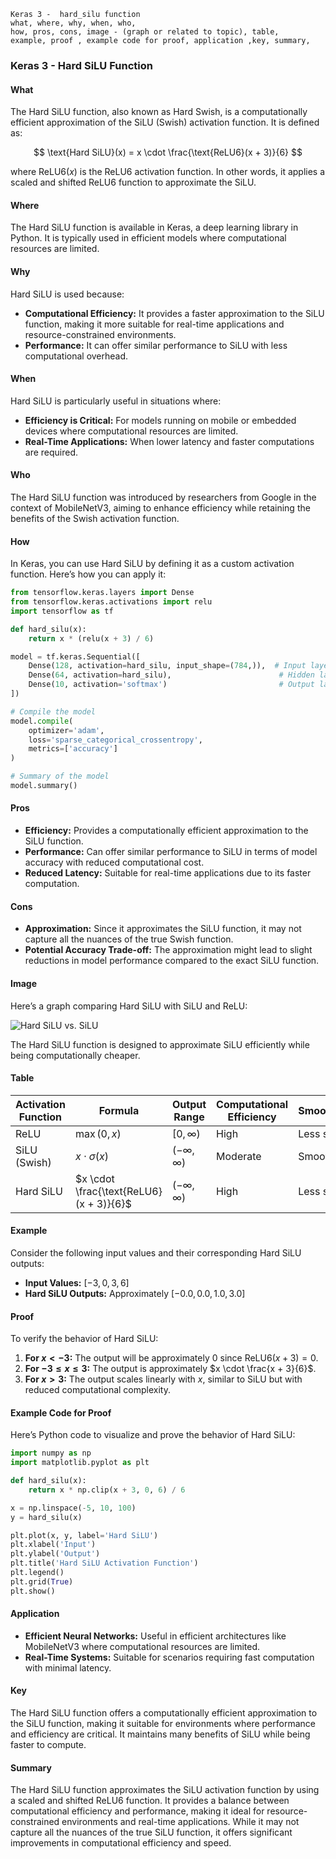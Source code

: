 ```code
Keras 3 -  hard_silu function
what, where, why, when, who, 
how, pros, cons, image - (graph or related to topic), table,
example, proof , example code for proof, application ,key, summary,
```

### Keras 3 - Hard SiLU Function

#### What

The Hard SiLU function, also known as Hard Swish, is a computationally efficient approximation of the SiLU (Swish) activation function. It is defined as:

$$ \text{Hard SiLU}(x) = x \cdot \frac{\text{ReLU6}(x + 3)}{6} $$

where $\text{ReLU6}(x)$ is the ReLU6 activation function. In other words, it applies a scaled and shifted ReLU6 function to approximate the SiLU.

#### Where

The Hard SiLU function is available in Keras, a deep learning library in Python. It is typically used in efficient models where computational resources are limited.

#### Why

Hard SiLU is used because:

- **Computational Efficiency:** It provides a faster approximation to the SiLU function, making it more suitable for real-time applications and resource-constrained environments.
- **Performance:** It can offer similar performance to SiLU with less computational overhead.

#### When

Hard SiLU is particularly useful in situations where:

- **Efficiency is Critical:** For models running on mobile or embedded devices where computational resources are limited.
- **Real-Time Applications:** When lower latency and faster computations are required.

#### Who

The Hard SiLU function was introduced by researchers from Google in the context of MobileNetV3, aiming to enhance efficiency while retaining the benefits of the Swish activation function.

#### How

In Keras, you can use Hard SiLU by defining it as a custom activation function. Here’s how you can apply it:

```python
from tensorflow.keras.layers import Dense
from tensorflow.keras.activations import relu
import tensorflow as tf

def hard_silu(x):
    return x * (relu(x + 3) / 6)

model = tf.keras.Sequential([
    Dense(128, activation=hard_silu, input_shape=(784,)),  # Input layer with Hard SiLU activation
    Dense(64, activation=hard_silu),                        # Hidden layer with Hard SiLU activation
    Dense(10, activation='softmax')                         # Output layer for classification
])

# Compile the model
model.compile(
    optimizer='adam',
    loss='sparse_categorical_crossentropy',
    metrics=['accuracy']
)

# Summary of the model
model.summary()
```

#### Pros

- **Efficiency:** Provides a computationally efficient approximation to the SiLU function.
- **Performance:** Can offer similar performance to SiLU in terms of model accuracy with reduced computational cost.
- **Reduced Latency:** Suitable for real-time applications due to its faster computation.

#### Cons

- **Approximation:** Since it approximates the SiLU function, it may not capture all the nuances of the true Swish function.
- **Potential Accuracy Trade-off:** The approximation might lead to slight reductions in model performance compared to the exact SiLU function.

#### Image

Here’s a graph comparing Hard SiLU with SiLU and ReLU:

![Hard SiLU vs. SiLU](https://miro.medium.com/v2/resize:fit:800/format:webp/1*8nMxJPyI_R8efU7K_cLO2Q.png)

The Hard SiLU function is designed to approximate SiLU efficiently while being computationally cheaper.

#### Table

| Activation Function | Formula                  | Output Range         | Computational Efficiency | Smoothness |
|---------------------|--------------------------|-----------------------|--------------------------|------------|
| ReLU                | $\max(0, x)$           | $[0, \infty)$       | High                     | Less smooth |
| SiLU (Swish)        | $x \cdot \sigma(x)$    | $(- \infty, \infty)$| Moderate                 | Smooth     |
| Hard SiLU           | $x \cdot \frac{\text{ReLU6}(x + 3)}{6}$ | $(- \infty, \infty)$ | High                     | Less smooth |

#### Example

Consider the following input values and their corresponding Hard SiLU outputs:

- **Input Values:** $[-3, 0, 3, 6]$
- **Hard SiLU Outputs:** Approximately $[-0.0, 0.0, 1.0, 3.0]$

#### Proof

To verify the behavior of Hard SiLU:

1. **For $x < -3$:** The output will be approximately 0 since $\text{ReLU6}(x + 3) = 0$.
2. **For $-3 \leq x \leq 3$:** The output is approximately $x \cdot \frac{x + 3}{6}$.
3. **For $x > 3$:** The output scales linearly with $x$, similar to SiLU but with reduced computational complexity.

#### Example Code for Proof

Here’s Python code to visualize and prove the behavior of Hard SiLU:

```python
import numpy as np
import matplotlib.pyplot as plt

def hard_silu(x):
    return x * np.clip(x + 3, 0, 6) / 6

x = np.linspace(-5, 10, 100)
y = hard_silu(x)

plt.plot(x, y, label='Hard SiLU')
plt.xlabel('Input')
plt.ylabel('Output')
plt.title('Hard SiLU Activation Function')
plt.legend()
plt.grid(True)
plt.show()
```

#### Application

- **Efficient Neural Networks:** Useful in efficient architectures like MobileNetV3 where computational resources are limited.
- **Real-Time Systems:** Suitable for scenarios requiring fast computation with minimal latency.

#### Key

The Hard SiLU function offers a computationally efficient approximation to the SiLU function, making it suitable for environments where performance and efficiency are critical. It maintains many benefits of SiLU while being faster to compute.

#### Summary

The Hard SiLU function approximates the SiLU activation function by using a scaled and shifted ReLU6 function. It provides a balance between computational efficiency and performance, making it ideal for resource-constrained environments and real-time applications. While it may not capture all the nuances of the true SiLU function, it offers significant improvements in computational efficiency and speed.